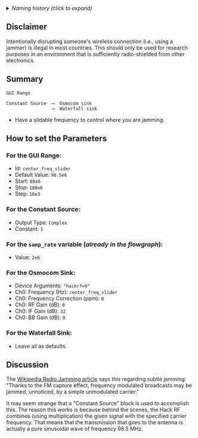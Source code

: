 <details><summary><i>Naming history (click to expand)</i></summary>
<pre>
2022 Aug 08: 160-GNU-Radio-FM-Subtle-Jammer.md
2022 Aug 30: 260-GNU-Radio-FM-Subtle-Jammer.md
2023 May 22: 023_Subtle_Jammer.md
</pre>
</details>

## Disclaimer

Intentionally disrupting someone's wireless connection (i.e., using a jammer) is illegal in most countries. This should only be used for research purposes in an environment that is sufficiently radio-shielded from other electronics.

## Summary

```
GUI Range

Constant Source  ⟶  Osmocom sink
                 ⟶  Waterfall sink
```

- Have a slidable frequency to control where you are jamming.

## How to set the Parameters

### For the GUI Range:

- Id: `center_freq_slider`
- Default Value: `98.5e6`
- Start: `88e6`
- Stop: `108e6`
- Step: `10e3`

### For the Constant Source:

- Output Type: `Complex`
- Constant: `1`

### For the `samp_rate` variable (_already in the flowgraph_):

- Value: `2e6`

### For the Osmocom Sink:

- Device Arguments: `"hackrf=0"`
- Ch0: Frequency (Hz): `center_freq_slider`
- Ch0: Frequency Correction (ppm): `0`
- Ch0: RF Gain (dB): `0`
- Ch0: IF Gain (dB): `32`
- Ch0: BB Gain (dB): `0`

### For the Waterfall Sink:

- Leave all as defaults.

## Discussion

The [Wikipedia Radio Jamming article](https://en.wikipedia.org/wiki/Radio_jamming#Method) says this regarding subtle jamming: "Thanks to the FM capture effect, frequency modulated broadcasts may be jammed, unnoticed, by a simple unmodulated carrier."

It may seem strange that a "Constant Source" block is used to accomplish this. The reason this works is because behind the scenes, the Hack RF combines (using multiplication) the given signal with the specified carrier frequency. That means that the transmission that goes to the antenna is actually a pure sinusoidal wave of frequency 98.5 MHz.
